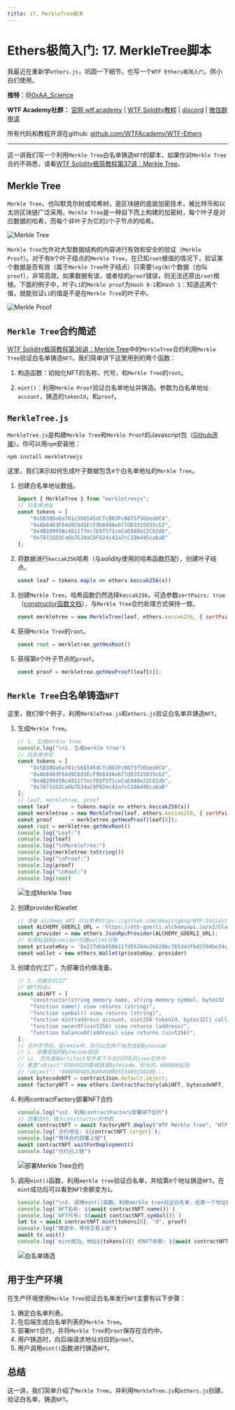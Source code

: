 ```yaml
---
title: 17. MerkleTree脚本
---
```


# Ethers极简入门: 17. MerkleTree脚本

我最近在重新学`ethers.js`，巩固一下细节，也写一个`WTF Ethers极简入门`，供小白们使用。

**推特**：[@0xAA_Science](https://twitter.com/0xAA_Science)

**WTF Academy社群：** [官网 wtf.academy](https://wtf.academy) | [WTF Solidity教程](https://github.com/AmazingAng/WTF-Solidity) | [discord](https://discord.gg/5akcruXrsk) | [微信群申请](https://docs.google.com/forms/d/e/1FAIpQLSe4KGT8Sh6sJ7hedQRuIYirOoZK_85miz3dw7vA1-YjodgJ-A/viewform?usp=sf_link)

所有代码和教程开源在github: [github.com/WTFAcademy/WTF-Ethers](https://github.com/WTFAcademy/WTF-Ethers)

-----

这一讲我们写一个利用`Merkle Tree`白名单铸造`NFT`的脚本，如果你对`Merkle Tree`合约不熟悉，请看[WTF Solidity极简教程第37讲：Merkle Tree](https://github.com/AmazingAng/WTF-Solidity/blob/main/36_MerkleTree/readme.md)。

## Merkle Tree
`Merkle Tree`，也叫默克尔树或哈希树，是区块链的底层加密技术，被比特币和以太坊区块链广泛采用。`Merkle Tree`是一种自下而上构建的加密树，每个叶子是对应数据的哈希，而每个非叶子为它的`2`个子节点的哈希。

![Merkle Tree](./img/17-1.png)

`Merkle Tree`允许对大型数据结构的内容进行有效和安全的验证（`Merkle Proof`）。对于有`N`个叶子结点的`Merkle Tree`，在已知`root`根值的情况下，验证某个数据是否有效（属于`Merkle Tree`叶子结点）只需要`log(N)`个数据（也叫`proof`），非常高效。如果数据有误，或者给的`proof`错误，则无法还原出`root`根植。下面的例子中，叶子`L1`的`Merkle proof`为`Hash 0-1`和`Hash 1`：知道这两个值，就能验证`L1`的值是不是在`Merkle Tree`的叶子中。

![Merkle Proof](./img/17-2.png)

## `Merkle Tree`合约简述

[WTF Solidity极简教程第36讲：Merkle Tree](https://github.com/AmazingAng/WTF-Solidity/blob/main/36_MerkleTree/readme.md)中的`MerkleTree`合约利用`Merkle Tree`验证白名单铸造`NFT`。我们简单讲下这里用到的两个函数：

1. 构造函数：初始化NFT的名称，代号，和`Merkle Tree`的`root`。

2. `mint()`：利用`Merkle Proof`验证白名单地址并铸造。参数为白名单地址`account`，铸造的`tokenId`，和`proof`。

## `MerkleTree.js`

`MerkleTree.js`是构建`Merkle Tree`和`Merkle Proof`的Javascript包（[Github连接](https://github.com/miguelmota/merkletreejs)）。你可以用`npm`安装他：

```shell
npm install merkletreejs
```

这里，我们演示如何生成叶子数据包含`4`个白名单地址的`Merkle Tree`。

1. 创建白名单地址数组。
    ```js
    import { MerkleTree } from "merkletreejs";
    // 白名单地址
    const tokens = [
        "0x5B38Da6a701c568545dCfcB03FcB875f56beddC4", 
        "0xAb8483F64d9C6d1EcF9b849Ae677dD3315835cb2",
        "0x4B20993Bc481177ec7E8f571ceCaE8A9e22C02db",
        "0x78731D3Ca6b7E34aC0F824c42a7cC18A495cabaB"
    ];
    ```

2. 将数据进行`keccak256`哈希（与solidity使用的哈希函数匹配），创建叶子结点。

    ```js
    const leaf = tokens.map(x => ethers.keccak256(x))
    ```

3. 创建`Merkle Tree`，哈希函数仍然选择`keccak256`，可选参数`sortPairs: true`（[constructor函数文档](https://github.com/miguelmota/merkletreejs/blob/master/docs/classes/_src_merkletree_.merkletree.md#constructor)），与`Merkle Tree`合约处理方式保持一致。

    ```js
    const merkletree = new MerkleTree(leaf, ethers.keccak256, { sortPairs: true });
    ```

4. 获得`Merkle Tree`的`root`。
    ```js
    const root = merkletree.getHexRoot()
    ```

5. 获得第`0`个叶子节点的`proof`。
    ```js
    const proof = merkletree.getHexProof(leaf[0]);
    ```

## `Merkle Tree`白名单铸造`NFT`

这里，我们举个例子，利用`MerkleTree.js`和`ethers.js`验证白名单并铸造`NFT`。

1. 生成`Merkle Tree`。

    ```js
    // 1. 生成merkle tree
    console.log("\n1. 生成merkle tree")
    // 白名单地址
    const tokens = [
        "0x5B38Da6a701c568545dCfcB03FcB875f56beddC4", 
        "0xAb8483F64d9C6d1EcF9b849Ae677dD3315835cb2",
        "0x4B20993Bc481177ec7E8f571ceCaE8A9e22C02db",
        "0x78731D3Ca6b7E34aC0F824c42a7cC18A495cabaB"
    ];
    // leaf, merkletree, proof
    const leaf       = tokens.map(x => ethers.keccak256(x))
    const merkletree = new MerkleTree(leaf, ethers.keccak256, { sortPairs: true });
    const proof      = merkletree.getHexProof(leaf[0]);
    const root = merkletree.getHexRoot()
    console.log("Leaf:")
    console.log(leaf)
    console.log("\nMerkleTree:")
    console.log(merkletree.toString())
    console.log("\nProof:")
    console.log(proof)
    console.log("\nRoot:")
    console.log(root)
    ```
    ![生成Merkle Tree](./img/17-3.png)

2. 创建provider和wallet

    ```js
    // 准备 alchemy API 可以参考https://github.com/AmazingAng/WTF-Solidity/blob/main/Topics/Tools/TOOL04_Alchemy/readme.md 
    const ALCHEMY_GOERLI_URL = 'https://eth-goerli.alchemyapi.io/v2/GlaeWuylnNM3uuOo-SAwJxuwTdqHaY5l';
    const provider = new ethers.JsonRpcProvider(ALCHEMY_GOERLI_URL);
    // 利用私钥和provider创建wallet对象
    const privateKey = '0x227dbb8586117d55284e26620bc76534dfbd2394be34cf4a09cb775d593b6f2b'
    const wallet = new ethers.Wallet(privateKey, provider)
    ```

3. 创建合约工厂，为部署合约做准备。

    ```js
    // 3. 创建合约工厂
    // NFT的abi
    const abiNFT = [
        "constructor(string memory name, string memory symbol, bytes32 merkleroot)",
        "function name() view returns (string)",
        "function symbol() view returns (string)",
        "function mint(address account, uint256 tokenId, bytes32[] calldata proof) external",
        "function ownerOf(uint256) view returns (address)",
        "function balanceOf(address) view returns (uint256)",
    ];
    // 合约字节码，在remix中，你可以在两个地方找到Bytecode
    // i. 部署面板的Bytecode按钮
    // ii. 文件面板artifact文件夹下与合约同名的json文件中
    // 里面"object"字段对应的数据就是Bytecode，挺长的，608060起始
    // "object": "608060405260646000553480156100...
    const bytecodeNFT = contractJson.default.object;
    const factoryNFT = new ethers.ContractFactory(abiNFT, bytecodeNFT, wallet);
    ```

4. 利用contractFactory部署NFT合约

    ```js
    console.log("\n2. 利用contractFactory部署NFT合约")
    // 部署合约，填入constructor的参数
    const contractNFT = await factoryNFT.deploy("WTF Merkle Tree", "WTF", root)
    console.log(`合约地址: ${contractNFT.target}`);
    console.log("等待合约部署上链")
    await contractNFT.waitForDeployment()
    console.log("合约已上链")
    ```
    ![部署Merkle Tree合约](./img/17-4.png)

5. 调用`mint()`函数，利用`merkle tree`验证白名单，并给第`0`个地址铸造`NFT`。在`mint`成功后可以看到`NFT`余额变为`1`。
    ```js
    console.log("\n3. 调用mint()函数，利用merkle tree验证白名单，给第一个地址铸造NFT")
    console.log(`NFT名称: ${await contractNFT.name()}`)
    console.log(`NFT代号: ${await contractNFT.symbol()}`)
    let tx = await contractNFT.mint(tokens[0], "0", proof)
    console.log("铸造中，等待交易上链")
    await tx.wait()
    console.log(`mint成功，地址${tokens[0]} 的NFT余额: ${await contractNFT.balanceOf(tokens[0])}\n`)
    ```
    ![白名单铸造](./img/17-5.png)

## 用于生产环境

在生产环境使用`Merkle Tree`验证白名单发行`NFT`主要有以下步骤：

1. 确定白名单列表。
2. 在后端生成白名单列表的`Merkle Tree`。
3. 部署`NFT`合约，并将`Merkle Tree`的`root`保存在合约中。
4. 用户铸造时，向后端请求地址对应的`proof`。
5. 用户调用`mint()`函数进行铸造`NFT`。

## 总结

这一讲，我们简单介绍了`Merkle Tree`，并利用`MerkleTree.js`和`ethers.js`创建、验证白名单，铸造`NFT`。
